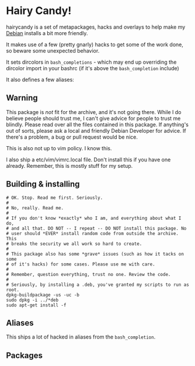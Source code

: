 Hairy Candy!
============

hairycandy is a set of metapackages, hacks and overlays to help make my
[Debian](http://debian.org) installs a bit more friendly.

It makes use of a few (pretty gnarly) hacks to get some of the work done, so
beware some unexpected behavior.

It sets dircolors in `bash_completions` - which may end up overriding the
dircolor import in your bashrc (if it's above the `bash_completion` include)

It also defines a few aliases:

Warning
-------

This package is *not* fit for the archive, and it's not going there. While I do
believe people should trust me, I can't give advice for people to trust me
blindly. Please read over all the files contained in this package. If anything's
out of sorts, please ask a local and friendly Debian Developer for advice. If
there's a problem, a bug or pull request would be nice.

This is also not up to vim policy. I know this.

I also ship a etc/vim/vimrc.local file. Don't install this if you have one
already. Remember, this is mostly stuff for my setup.

Building & installing
---------------------

    # OK. Stop. Read me first. Seriously.
    #
    # No, really. Read me.
    #
    # If you don't know *exactly* who I am, and everything about what I do,
    # and all that. DO NOT -- I repeat -- DO NOT install this package. No
    # user should *EVER* install random code from outside the archive. This
    # breaks the security we all work so hard to create.
    #
    # This package also has some *grave* issues (such as how it tacks on some
    # of it's hacks) for some cases. Please use me with care.
    #
    # Remember, question everything, trust no one. Review the code.
    #
    # Seriously, by installing a .deb, you've granted my scripts to run as root.
    dpkg-buildpackage -us -uc -b
    sudo dpkg -i ../*deb
    sudo apt-get install -f

Aliases
-------

This ships a lot of hacked in aliases from the `bash_completion`.

Packages
---------

